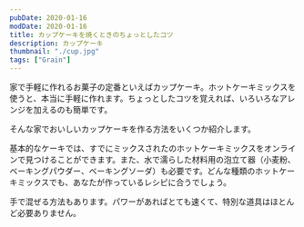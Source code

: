 ```yaml
---
pubDate: 2020-01-16
modDate: 2020-01-16
title: カップケーキを焼くときのちょっとしたコツ
description: カップケーキ
thumbnail: "./cup.jpg"
tags: ["Grain"]
---
```


家で手軽に作れるお菓子の定番といえばカップケーキ。ホットケーキミックスを使うと、本当に手軽に作れます。ちょっとしたコツを覚えれば、いろいろなアレンジを加えるのも簡単です。

そんな家でおいしいカップケーキを作る方法をいくつか紹介します。

基本的なケーキでは、すでにミックスされたのホットケーキミックスをオンラインで見つけることができます。また、水で濡らした材料用の泡立て器（小麦粉、ベーキングパウダー、ベーキングソーダ）も必要です。どんな種類のホットケーキミックスでも、あなたが作っているレシピに合うでしょう。

手で混ぜる方法もあります。パワーがあればとても速くて、特別な道具はほとんど必要ありません。
